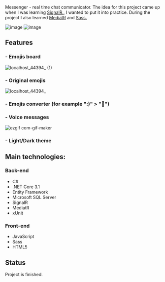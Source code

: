 Messenger - real time chat communicator. The idea for this project came up when I was learning <a href="https://dotnet.microsoft.com/apps/aspnet/signalr">SignalR.</a>, I wanted to put it into practice. During the project I also learned <a href="https://medium.com/@ducmeit/net-core-using-cqrs-pattern-with-mediatr-part-1-55557e90931b">MediatR</a> and <a href="https://sass-lang.com/">Sass.</a>

![image](https://user-images.githubusercontent.com/52860350/98403497-5b478200-2069-11eb-876a-3d2ddb9f8284.png)
![image](https://user-images.githubusercontent.com/52860350/99070052-d64ff180-25af-11eb-9e80-ac56813c7bd2.png)


## Features

### - Emojis board <br>
![localhost_44394_ (1)](https://user-images.githubusercontent.com/52860350/98682836-a8c33800-2364-11eb-8c92-fae8f0307f4a.png)


### - Original emojis <br>
![localhost_44394_](https://user-images.githubusercontent.com/52860350/98682277-086d1380-2364-11eb-8471-fe4c034ded13.png)

### - Emojis converter (for example ":)" > "🙂")

### - Voice messages <br>
![ezgif com-gif-maker](https://user-images.githubusercontent.com/52860350/98684180-289dd200-2366-11eb-8d87-6d236a1a4ce8.gif)

### - Light/Dark theme
 
## Main technologies: 

### Back-end
 * C#
 * .NET Core 3.1
 * Entity Framework
 * Microsoft SQL Server
 * SignalR
 * MediatR
 * xUnit

### Front-end
 * JavaScript
 * Sass
 * HTML5 
 
## Status
Project is finished.
 
 


